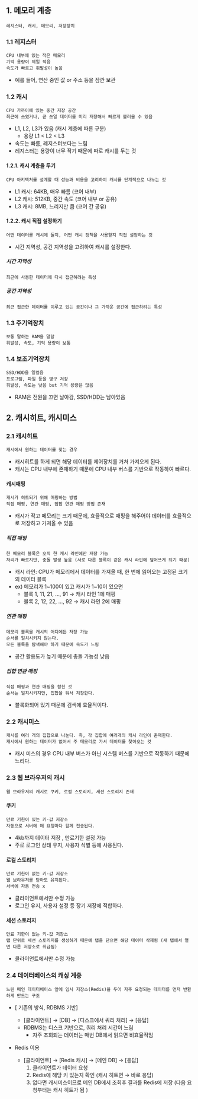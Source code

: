 ## 1. 메모리 계층
    레지스터, 캐시, 메모리, 저장장치 
### 1.1 레지스터
    CPU 내부에 있는 작은 메모리
    기억 용량이 제일 적음
    속도가 빠르고 휘발성이 높음
- 예를 들어, 연산 중인 값 or 주소 등을 잠깐 보관
### 1.2 캐시
    CPU 가까이에 있는 중간 저장 공간
    최근에 쓰였거나, 곧 쓰일 데이터를 미리 저장해서 빠르게 불러올 수 있음
- L1, L2, L3가 있음 (캐시 계층에 따른 구분)
    - 용량 L1 < L2 < L3
- 속도는 빠름, 레지스터보다는 느림
- 레지스터는 용량이 너무 작기 때문에 따로 캐시를 두는 것 

#### 1.2.1. 캐시 계층을 두기
    CPU 아키텍처를 설계할 때 성능과 비용을 고려하여 캐시를 단계적으로 나누는 것 
- L1 캐시: 64KB, 매우 빠름 (코어 내부)
- L2 캐시: 512KB, 중간 속도 (코어 내부 or 공유)
- L3 캐시: 8MB, 느리지만 큼 (코어 간 공유)

#### 1.2.2. 캐시 직접 설정하기
    어떤 데이터를 캐시에 둘지, 어떤 캐시 정책을 사용할지 직접 설정하는 것 
- 시간 지역성, 공간 지역성을 고려하여 캐시를 설정한다. 
##### 시간 지역성
    최근에 사용한 데이터에 다시 접근하려는 특성 
##### 공간 지역성
    최근 접근한 데이터를 이루고 있는 공간이나 그 가까운 공간에 접근하려는 특성
### 1.3 주기억장치
    보통 말하는 RAM을 말함
    휘발성, 속도, 기억 용량이 보통
### 1.4 보조기억장치
    SSD/HDD을 일컬음 
    프로그램, 파일 등을 영구 저장
    휘발성, 속도는 낮음 but 기억 용량은 많음

- RAM은 전원을 끄면 날아감, SSD/HDD는 남아있음 


## 2. 캐시히트, 캐시미스 
### 2.1 캐시히트
    캐시에서 원하는 데이터를 찾는 경우
- 캐시히트를 하게 되면 해당 데이터를 제어장치를 거쳐 가져오게 된다. 
- 캐시는 CPU 내부에 존재하기 때문에 CPU 내부 버스를 기반으로 작동하여 빠르다. 
#### 캐시매핑
    캐시가 히트되기 위해 매핑하는 방법 
    직접 매핑, 연관 매핑, 집합 연관 매핑 방법 존재
- 캐시가 작고 메모리는 크기 때문에, 효율적으로 매핑을 해주어야 데이터를 효율적으로 저장하고 가져올 수 있음
##### 직접 매핑
    한 메모리 블록은 오직 한 캐시 라인에만 저장 가능 
    처리가 빠르지만, 충돌 발생 높음 (서로 다른 블록이 같은 캐시 라인에 덮어쓰게 되기 때문)
- 캐시 라인: CPU가 메모리에서 데이터를 가져올 때, 한 번에 읽어오는 고정된 크기의 데이터 블록
- ex) 메모리가 1~100이 있고 캐시가 1~10이 있으면
    - 블록 1, 11, 21, …, 91 → 캐시 라인 1에 매핑
    - 블록 2, 12, 22, …, 92 → 캐시 라인 2에 매핑

##### 연관 매핑
    메모리 블록을 캐시의 어디에든 저장 가능 
    순서를 일치시키지 않는다. 
    모든 블록을 탐색해야 하기 때문에 속도가 느림
- 공간 활용도가 높기 때문에 충돌 가능성 낮음 

##### 집합 연관 매핑
    직접 매핑과 연관 매핑을 합친 것 
    순서는 일치시키지만, 집합을 둬서 저장한다. 
- 블록화되어 있기 때문에 검색에 효율적이다. 

### 2.2 캐시미스 
    캐시를 여러 개의 집합으로 나눈다. 즉, 각 집합에 여러개의 캐시 라인이 존재한다. 
    캐시에서 원하는 데이터가 없어서 주 메모리로 가서 데이터를 찾아오는 것 
- 캐시 미스의 경우 CPU 내부 버스가 아닌 시스템 버스를 기반으로 작동하기 때문에 느리다. 

### 2.3 웹 브라우저의 캐시 
    웹 브라우저의 캐시로 쿠키, 로컬 스토리지, 세션 스토리지 존재 
#### 쿠키
    만료 기한이 있는 키-값 저장소 
    자동으로 서버에 매 요청마다 함께 전송된다.
- 4kb까지 데이터 저장 , 만료기한 설정 가능 
- 주로 로그인 상태 유지, 사용자 식별 등에 사용된다. 

#### 로컬 스토리지
    만료 기한이 없는 키-값 저장소 
    웹 브라우저를 닫아도 유지된다. 
    서버에 자동 전송 x 
- 클라이언트에서만 수정 가능 
- 로그인 유지, 사용자 설정 등 장기 저장에 적합하다. 

#### 세션 스토리지
    만료 기한이 없는 키-값 저장소 
    탭 단위로 세션 스토리지를 생성하기 때문에 탭을 닫으면 해당 데이터 삭제됨 (새 탭에서 열면 다른 저장소로 취급됨)
- 클라이언트에서만 수정 가능 

### 2.4 데이터베이스의 캐싱 계층
    느린 메인 데이터베이스 앞에 임시 저장소(Redis)을 두어 자주 요청되는 데이터를 먼저 반환하게 만드는 구조 
- [ 기존의 방식, RDBMS 기반]
    - [클라이언트] → [DB] → [디스크에서 쿼리 처리] → [응답]
    - RDBMS는 디스크 기반으로, 쿼리 처리 시간이 느림 
        - 자주 조회되는 데이터는 매번 DB에서 읽으면 비효율적임 

- Redis 이용
    - [클라이언트] → [Redis 캐시] → [메인 DB] → [응답]
    	1.	클라이언트가 데이터 요청
        2.	Redis에 해당 키 있는지 확인 (캐시 히트면 → 바로 응답)
        3.	없다면 캐시미스이므로 메인 DB에서 조회후 결과를 Redis에 저장 (다음 요청부터는 캐시 히트가 됨 )
